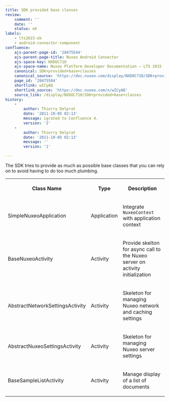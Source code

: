 ```yaml
---
title: SDK provided base classes
review:
    comment: ''
    date: ''
    status: ok
labels:
    - lts2015-ok
    - android-connector-component
confluence:
    ajs-parent-page-id: '28475544'
    ajs-parent-page-title: Nuxeo Android Connector
    ajs-space-key: NXDOC710
    ajs-space-name: Nuxeo Platform Developer Documentation — LTS 2015
    canonical: SDK+provided+base+classes
    canonical_source: 'https://doc.nuxeo.com/display/NXDOC710/SDK+provided+base+classes'
    page_id: '28475584'
    shortlink: wICyAQ
    shortlink_source: 'https://doc.nuxeo.com/x/wICyAQ'
    source_link: /display/NXDOC710/SDK+provided+base+classes
history:
    - 
        author: Thierry Delprat
        date: '2011-10-05 02:13'
        message: igrated to Confluence 4.
        version: '2'
    - 
        author: Thierry Delprat
        date: '2011-10-05 02:13'
        message: ''
        version: '1'

---
```

The SDK tries to provide as much as possible base classes that you can rely on to avoid having to do too much plumbing.

<table><tbody><tr><th colspan="1">

Class Name

</th><th colspan="1">

Type

</th><th colspan="1">

Description

</th></tr><tr><td colspan="1">

SimpleNuxeoApplication

</td><td colspan="1">

Application

</td><td colspan="1">

Integrate `NuxeoContext` with application context

</td></tr><tr><td colspan="1">

BaseNuxeoActivity

</td><td colspan="1">

Activity

</td><td colspan="1">

Provide skelton for async call to the Nuxeo server on activity initialization

</td></tr><tr><td colspan="1">

AbstractNetworkSettingsActivity

</td><td colspan="1">

Activity

</td><td colspan="1">

Skeleton for managing Nuxeo network and caching settings

</td></tr><tr><td colspan="1">

AbstractNuxeoSettingsActivity

</td><td colspan="1">

Activity

</td><td colspan="1">

Skeleton for managing Nuxeo server settings

</td></tr><tr><td colspan="1">

BaseSampleListActivity

</td><td colspan="1">

Activity

</td><td colspan="1">

Manage display of a list of documents

</td></tr></tbody></table>
